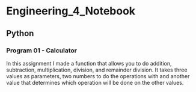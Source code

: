 # Engineering_4_Notebook

## Python

### Program 01 - Calculator
In this assignment I made a function that allows you to do addition, subtraction, multiplication, division, and remainder division. It takes three values as parameters, two numbers to do the operations with and another value that determines which operation will be done on the other values.
